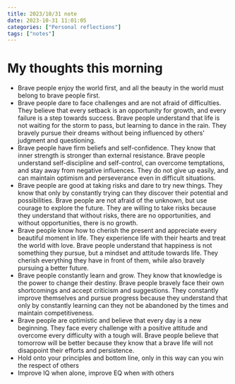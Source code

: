 ```yaml
---
title: 2023/10/31 note
date: 2023-10-31 11:01:05
categories: ["Personal reflections"]
tags: ["notes"]
---
```


# My thoughts this morning

- Brave people enjoy the world first, and all the beauty in the world must belong to brave people first.
- Brave people dare to face challenges and are not afraid of difficulties. They believe that every setback is an opportunity for growth, and every failure is a step towards success. Brave people understand that life is not waiting for the storm to pass, but learning to dance in the rain. They bravely pursue their dreams without being influenced by others' judgment and questioning.
- Brave people have firm beliefs and self-confidence. They know that inner strength is stronger than external resistance. Brave people understand self-discipline and self-control, can overcome temptations, and stay away from negative influences. They do not give up easily, and can maintain optimism and perseverance even in difficult situations.
- Brave people are good at taking risks and dare to try new things. They know that only by constantly trying can they discover their potential and possibilities. Brave people are not afraid of the unknown, but use courage to explore the future. They are willing to take risks because they understand that without risks, there are no opportunities, and without opportunities, there is no growth.
- Brave people know how to cherish the present and appreciate every beautiful moment in life. They experience life with their hearts and treat the world with love. Brave people understand that happiness is not something they pursue, but a mindset and attitude towards life. They cherish everything they have in front of them, while also bravely pursuing a better future.
- Brave people constantly learn and grow. They know that knowledge is the power to change their destiny. Brave people bravely face their own shortcomings and accept criticism and suggestions. They constantly improve themselves and pursue progress because they understand that only by constantly learning can they not be abandoned by the times and maintain competitiveness.
- Brave people are optimistic and believe that every day is a new beginning. They face every challenge with a positive attitude and overcome every difficulty with a tough will. Brave people believe that tomorrow will be better because they know that a brave life will not disappoint their efforts and persistence.
- Hold onto your principles and bottom line, only in this way can you win the respect of others
- Improve IQ when alone, improve EQ when with others
